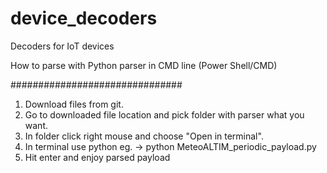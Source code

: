 # device_decoders
Decoders for IoT devices

How to parse with Python parser in CMD line (Power Shell/CMD)

###############################
1. Download files from git.
2. Go to downloaded file location and pick folder with parser what you want.
3. In folder click right mouse and choose "Open in terminal".
4. In terminal use python eg. -> python MeteoALTIM_periodic_payload.py <yourPayloadString>
5. Hit enter and enjoy parsed payload
